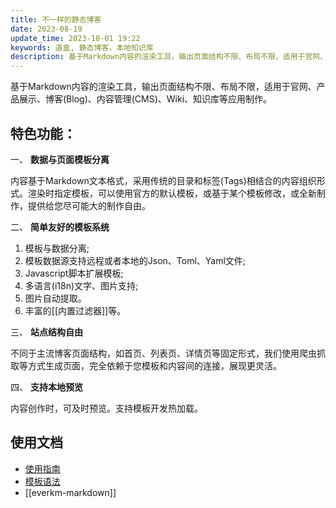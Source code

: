 ```yaml
---
title: 不一样的静态博客
date: 2023-08-19
update_time: 2023-10-01 19:22
keywords: 道盒, 静态博客，本地知识库
description: 基于Markdown内容的渲染工具，输出页面结构不限、布局不限，适用于官网、产品展示、博客(Blog)、内容管理(CMS)、Wiki、知识库等应用制作。
---
```


基于Markdown内容的渲染工具，输出页面结构不限、布局不限，适用于官网、产品展示、博客(Blog)、内容管理(CMS)、Wiki、知识库等应用制作。

## 特色功能： 

一、 **数据与页面模板分离**  
  
内容基于Markdown文本格式，采用传统的目录和标签(Tags)相结合的内容组织形式。渲染时指定模板，可以使用官方的默认模板，或基于某个模板修改，或全新制作，提供给您尽可能大的制作自由。

二、 **简单友好的模板系统**

1. 模板与数据分离; 
1. 模板数据源支持远程或者本地的Json、Toml、Yaml文件; 
1. Javascript脚本扩展模板; 
1. 多语言(i18n)文字、图片支持; 
1. 图片自动提取。
1. 丰富的[[内置过滤器]]等。

三、 **站点结构自由**

不同于主流博客页面结构，如首页、列表页、详情页等固定形式，我们使用爬虫抓取等方式生成页面，完全依赖于您模板和内容间的连接，展现更灵活。

四、 **支持本地预览**

内容创作时，可及时预览。支持模板开发热加载。

## 使用文档

- [使用指南](~/guide/)
- [模板语法](~/docs/)
- [[everkm-markdown]]

